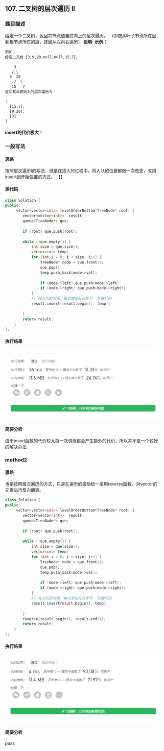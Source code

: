 ## 107. 二叉树的层次遍历 II

### 题目描述
给定一个二叉树，返回其节点值自底向上的层次遍历。 （即按从叶子节点所在层到根节点所在的层，逐层从左向右遍历）
**说明:** 
**示例：**

```
例如：
给定二叉树 [3,9,20,null,null,15,7],

    3
   / \
  9  20
    /  \
   15   7
返回其自底向上的层次遍历为：

[
  [15,7],
  [9,20],
  [3]
]
```

#### insert的代价极大！
### 一般写法
#### 思路
按照层次遍历I的写法，但是在插入的过程中，将入队的位置都做一次改变，改用insert到开始位置的方式。 【<font color = red></font>】
#### 源代码
```C++
class Solution {
public:
     vector<vector<int>> levelOrderBottom(TreeNode* root) {
        vector<vector<int>>  result;
        queue<TreeNode*> que;

        if (root) que.push(root);

        while (!que.empty()) {
            int size = que.size();
            vector<int> temp;
            for (int i = 0; i < size; i++) {
                TreeNode* node = que.front();
                que.pop();
                temp.push_back(node->val);

                if (node->left) que.push(node->left);
                if (node->right) que.push(node->right);
            }
            // 在入队的时候，每次放在开头即可  关键代码
            result.insert(result.begin(), temp);
            
        }
        return result;
    }
};
```
#### 执行结果
![显示](./images/107_levelOrderBottom_insert.png)

####  简要分析
由于insert函数的代价较大每一次调用都会产生额外的代价，所以并不是一个较好的解决办法

### method2
#### 思路
也是按照层次遍历的方式，只是在遍历的最后统一采用reverse函数，对vector的元素进行反向翻转。
```C++
class Solution {
public:
     vector<vector<int>> levelOrderBottom(TreeNode* root) {
        vector<vector<int>>  result;
        queue<TreeNode*> que;

        if (root) que.push(root);

        while (!que.empty()) {
            int size = que.size();
            vector<int> temp;
            for (int i = 0; i < size; i++) {
                TreeNode* node = que.front();
                que.pop();
                temp.push_back(node->val);

                if (node->left) que.push(node->left);
                if (node->right) que.push(node->right);
            }
            // 在入队的时候，每次放在开头即可  关键代码
            result.insertresult.begin(), temp);
            
        }
        reverse(result.begin(), result.end());
        return result;
    }
};
```

#### 执行结果
![](./images/107_levelOrderBottom_reverse.png)
####  简要分析
pass
